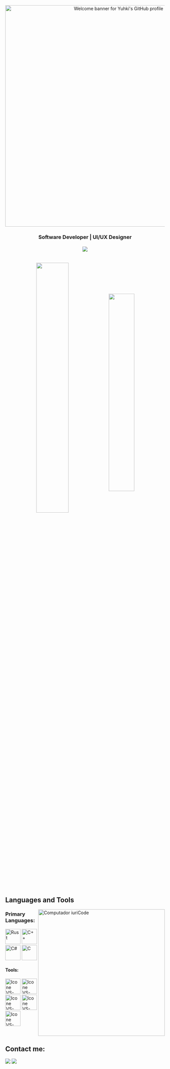 <div align="center">
  <img src="https://i.pinimg.com/originals/44/eb/17/44eb17afabc36a2df89e9bed6494587b.gif" alt="Welcome banner for Yuhki's GitHub profile" width="700"/>
</div>

<div align="center">
  <h3>Software Developer | UI/UX Designer</h3>
</div>

<h4 align="center">
 
 ![](https://count.getloli.com/@yuhkix?name=yuhkix&theme=asoul&padding=1&offset=3&align=center&scale=1&pixelated=0&darkmode=auto)
 
</h4>

<br>

<div align="center" style="margin-bottom:200px">
 <img width=45% align="center" src="https://github-readme-stats.vercel.app/api?username=yuhkix&theme=dracula&show_icons=true" />
 <img width=40% align="center" src="https://github-readme-stats.vercel.app/api/top-langs/?username=yuhkix&layout=compact&theme=dracula" />
</div>


<br>

## Languages and Tools

<img src="https://raw.githubusercontent.com/MicaelliMedeiros/micaellimedeiros/master/image/computer-illustration.png" min-width="400px" max-width="400px" width="400px" align="right" alt="Computador iuriCode">

### Primary Languages:
  [<img height="48px" width="48px" alt="Rust" src="https://skillicons.dev/icons?i=rust"/>](https://rust-lang.org/)
  [<img height="48px" width="48px" alt="C++" src="https://skillicons.dev/icons?i=cpp"/>](https://www.learncpp.com)
  [<img height="48px" width="48px" alt="C#" src="https://skillicons.dev/icons?i=cs"/>](https://learn.microsoft.com/en-us/dotnet/csharp/)
  [<img height="48px" width="48px" alt="C" src="https://skillicons.dev/icons?i=c"/>](https://learn.microsoft.com/en-us/cpp/c-language/)


#### Tools:

  [<img height="48px" width="48px" alt="Icone VS-Code" src="https://skillicons.dev/icons?i=figma"/>](https://www.figma.com/)
  [<img height="48px" width="48px" alt="Icone VS-Code" src="https://skillicons.dev/icons?i=neovim"/>](https://neovim.io/)
  [<img height="48px" width="48px" alt="Icone VS-Code" src="https://skillicons.dev/icons?i=vscode"/>](https://code.visualstudio.com/)
  [<img height="48px" width="48px" alt="Icone VS-Code" src="https://skillicons.dev/icons?i=visualstudio"/>](https://visualstudio.com/)
  [<img height="48px" width="48px" alt="Icone VS-Code" src="https://skillicons.dev/icons?i=github"/>](https://github.com/)

<br>

## Contact me:
<div>
<a href="https://discord.com/users/1323606732529991720" target="_blank"><img loading="lazy" src="https://img.shields.io/badge/-.yuhkix-%234E59E0?style=for-the-badge&logo=discord&logoColor=white" target="_blank"></a>
<a href = "https://t.me/Yuhkix"><img loading="lazy" src="https://img.shields.io/badge/Telegram-2793C9?style=for-the-badge&logo=telegram&logoColor=white" target="_blank"></a>
</div>
